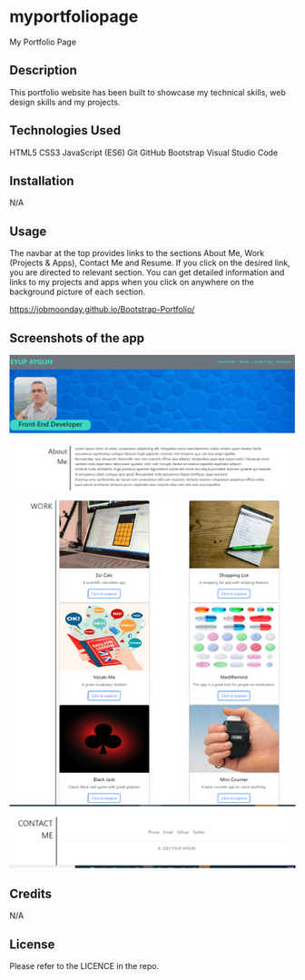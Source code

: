 # myportfoliopage
My Portfolio Page

## Description

This portfolio website has been built to showcase my technical skills, web design skills and my projects.


## Technologies Used
HTML5
CSS3
JavaScript (ES6)
Git
GitHub
Bootstrap
Visual Studio Code


## Installation

N/A

## Usage

The navbar at the top provides links to the sections About Me, Work (Projects & Apps), Contact Me and Resume. If you click on the desired link, you are directed to relevant section. You can get detailed information and links to my projects and apps when you click on anywhere on the background picture of each 
section.

https://jobmoonday.github.io/Bootstrap-Portfolio/

## Screenshots of the app
![alt text](Screenshot_1.png)
![alt text](Screenshot_2.png)
![alt text](Screenshot_3.png)
![alt text](Screenshot_4.png)

 

## Credits

N/A

## License

Please refer to the LICENCE in the repo.
